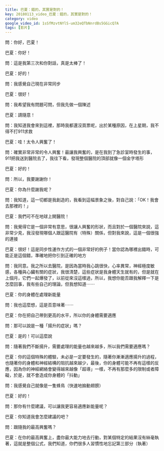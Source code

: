 ```yaml
---
title: 巴夏：錯的，其實是對的！
key: 20180113_video_巴夏：錯的，其實是對的！
category: video
google_video_id: 1sSfMzvtNYlS-um32eQTbNnrdBs5GGicQ7A
tags: [影片]
---
```


問：你好，巴夏！

巴夏：你好！

問：這是我第三次和你對話，真是太棒了！

巴夏：好的！

問：我感覺自己現在非常同步

巴夏：很好！

問：我希望我有問題可問，但我先做一個陳述

巴夏：請隨意！

問：我知道我會來到這裡，那時我都還沒買票呢，出於某種原因，在上星期，我不得不打911求救

巴夏：哇！太令人興奮了！

問：確實非常非常的令人興奮！最讓我興奮的，是在我到了急診室時發生的事，911把我送到醫院去了，我往下看，發現整個醫院的頂部就像一個金字塔形

巴夏：好的！

問：所以，我要謝謝你！

巴夏：你為什麼謝我呢？

問：我知道，這一切都是我創造的，我看到這幅景象之後，對自己說：「OK！我會去那裡的！」

巴夏：我們可不在地球上開醫院！

問：我覺得它是一個非常有意思，很讓人興奮的形狀，而且對於一個醫院來說，這非常少見，我沒發現哪個人跟這醫院有（特殊）關係，但對我來說，這是一個很強的連接

巴夏：很好！這是同步性運作方式的一個非常好的例子！當你認為哪裡出錯時，可能正是這個錯，準確地把你引到正確的地方

問：我同意。我之所以去醫院，是因為當時我心跳很快，心率異常，神經極度敏感，各種與心臟有關的症狀，我很清楚，這些症狀是我身體天生就有的，但是就在上個月，它們一起爆發了，以前從來沒這樣過，所以，我想你能否跟我解釋一下是怎麼回事，我有些自己的理論，但我想知道⋯⋯

巴夏：你的身體在處理新能量

問：我也這麼想，這是否意味著⋯⋯

巴夏：你在把自己帶到更高的水平，所以你的身體需要適應

問：那可以說是一種「揚升的症狀」嗎？

巴夏：是的！可以這麼說

問：隨著我們不斷揚升，需要處理的能量也越來越多，所以我們需要適應嗎？

巴夏：你的這個特殊的體驗，未必是一定要發生的，隨著你漸漸適應揚升的過程，也隨著你的身體和神經結構的阻抗越來越少，最後，你的身體可能不再有這樣的反應，因為你的神經網絡會變得越來越像「超導」一樣，不再有那麼多的限制或者障礙，於是，就不會造成你身體的「抖動」

問：我感覺自己就像是一隻蜂鳥（快速地搧動翅膀）

巴夏：好的！

問：那你有什麼建議，可以讓我更容易適應新能量呢？

巴夏：你知道我會怎麼建議的吧？

問：跟隨我的最高興奮嗎？

巴夏：在你的最高興奮上，盡你最大能力地去行動，對某個特定的結果沒有絲毫執著，這就是整個公式，我們知道，你們很多人習慣性地忘記第三部分（執著）
